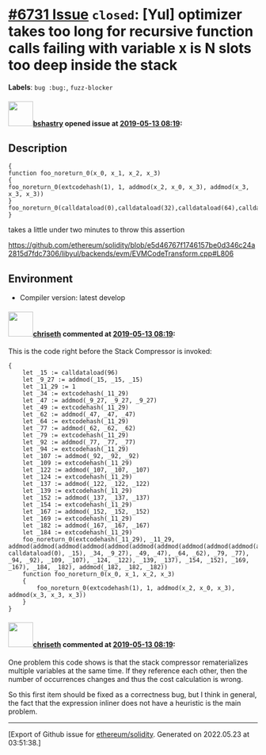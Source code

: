 # [\#6731 Issue](https://github.com/ethereum/solidity/issues/6731) `closed`: [Yul] optimizer takes too long for recursive function calls failing with variable x is N slots too deep inside the stack
**Labels**: `bug :bug:`, `fuzz-blocker`


#### <img src="https://avatars.githubusercontent.com/u/2388185?v=4" width="50">[bshastry](https://github.com/bshastry) opened issue at [2019-05-13 08:19](https://github.com/ethereum/solidity/issues/6731):

<!--## Prerequisites

- First, many thanks for taking part in the community. We really appreciate that.
- We realize there is a lot of information requested here. We ask only that you do your best to provide as much information as possible so we can better help you.
- Support questions are better asked in one of the following locations:
	- [Solidity chat](https://gitter.im/ethereum/solidity)
	- [Stack Overflow](https://ethereum.stackexchange.com/)
- Ensure the issue isn't already reported.
- The issue should be reproducible with the latest solidity version; however, this isn't a hard requirement and being reproducible with an older version is sufficient.
-->

## Description

<!--Please shortly describe the bug you have found, and what you expect instead.-->

```
{
function foo_noreturn_0(x_0, x_1, x_2, x_3)
{
foo_noreturn_0(extcodehash(1), 1, addmod(x_2, x_0, x_3), addmod(x_3, x_3, x_3))
}
foo_noreturn_0(calldataload(0),calldataload(32),calldataload(64),calldataload(96))
}
```

takes a little under two minutes to throw this assertion

https://github.com/ethereum/solidity/blob/e5d46767f1746157be0d346c24a2815d7fdc7306/libyul/backends/evm/EVMCodeTransform.cpp#L806

## Environment

- Compiler version: latest develop

#### <img src="https://avatars.githubusercontent.com/u/9073706?v=4" width="50">[chriseth](https://github.com/chriseth) commented at [2019-05-13 08:19](https://github.com/ethereum/solidity/issues/6731#issuecomment-492823221):

This is the code right before the Stack Compressor is invoked:
```
{
    let _15 := calldataload(96)
    let _9_27 := addmod(_15, _15, _15)
    let _11_29 := 1
    let _34 := extcodehash(_11_29)
    let _47 := addmod(_9_27, _9_27, _9_27)
    let _49 := extcodehash(_11_29)
    let _62 := addmod(_47, _47, _47)
    let _64 := extcodehash(_11_29)
    let _77 := addmod(_62, _62, _62)
    let _79 := extcodehash(_11_29)
    let _92 := addmod(_77, _77, _77)
    let _94 := extcodehash(_11_29)
    let _107 := addmod(_92, _92, _92)
    let _109 := extcodehash(_11_29)
    let _122 := addmod(_107, _107, _107)
    let _124 := extcodehash(_11_29)
    let _137 := addmod(_122, _122, _122)
    let _139 := extcodehash(_11_29)
    let _152 := addmod(_137, _137, _137)
    let _154 := extcodehash(_11_29)
    let _167 := addmod(_152, _152, _152)
    let _169 := extcodehash(_11_29)
    let _182 := addmod(_167, _167, _167)
    let _184 := extcodehash(_11_29)
    foo_noreturn_0(extcodehash(_11_29), _11_29, addmod(addmod(addmod(addmod(addmod(addmod(addmod(addmod(addmod(addmod(addmod(addmod(calldataload(64), calldataload(0), _15), _34, _9_27), _49, _47), _64, _62), _79, _77), _94, _92), _109, _107), _124, _122), _139, _137), _154, _152), _169, _167), _184, _182), addmod(_182, _182, _182))
    function foo_noreturn_0(x_0, x_1, x_2, x_3)
    {
        foo_noreturn_0(extcodehash(1), 1, addmod(x_2, x_0, x_3), addmod(x_3, x_3, x_3))
    }
}
```

#### <img src="https://avatars.githubusercontent.com/u/9073706?v=4" width="50">[chriseth](https://github.com/chriseth) commented at [2019-05-13 08:19](https://github.com/ethereum/solidity/issues/6731#issuecomment-494855677):

One problem this code shows is that the stack compressor rematerializes multiple variables at the same time. If they reference each other, then the number of occurrences changes and thus the cost calculation is wrong.

So this first item should be fixed as a correctness bug, but I think in general, the fact that the expression inliner does not have a heuristic is the main problem.


-------------------------------------------------------------------------------



[Export of Github issue for [ethereum/solidity](https://github.com/ethereum/solidity). Generated on 2022.05.23 at 03:51:38.]
